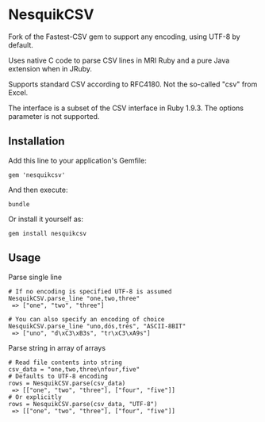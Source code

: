 # NesquikCSV

Fork of the Fastest-CSV gem to support any encoding, using UTF-8 by default.

Uses native C code to parse CSV lines in MRI Ruby and a pure Java extension when in JRuby.

Supports standard CSV according to RFC4180. Not the so-called "csv" from Excel.

The interface is a subset of the CSV interface in Ruby 1.9.3. The options parameter is not supported.

## Installation

Add this line to your application's Gemfile:

    gem 'nesquikcsv'

And then execute:

    bundle

Or install it yourself as:

    gem install nesquikcsv

## Usage

Parse single line

    # If no encoding is specified UTF-8 is assumed
    NesquikCSV.parse_line "one,two,three" 
     => ["one", "two", "three"]

    # You can also specify an encoding of choice
    NesquikCSV.parse_line "uno,dós,trés", "ASCII-8BIT"
     => ["uno", "d\xC3\xB3s", "tr\xC3\xA9s"]

Parse string in array of arrays

    # Read file contents into string
    csv_data = "one,two,three\nfour,five"
    # Defaults to UTF-8 encoding
    rows = NesquikCSV.parse(csv_data)
     => [["one", "two", "three"], ["four", "five"]] 
    # Or explicitly
    rows = NesquikCSV.parse(csv_data, "UTF-8")
     => [["one", "two", "three"], ["four", "five"]] 

